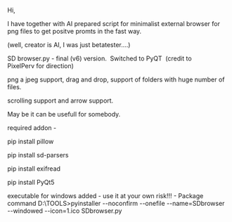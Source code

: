 Hi,



I have together with AI prepared script for minimalist external browser for png files to get positve promts in the fast way.



(well, creator is AI, I was just betatester....)



SD browser.py - final (v6) version.  Switched to PyQT  (credit to PixelPerv for direction)

png a jpeg support, drag and drop, support of folders with huge number of files.

scrolling support and arrow support.



May be it can be usefull for somebody.



required addon - 

pip install pillow

pip install sd-parsers

pip install exifread

pip install PyQt5

executable for windows added - use it at your own risk!!! - 
Package command D:\TOOLS>pyinstaller --noconfirm --onefile --name=SDbrowser --windowed --icon=1.ico SDbrowser.py


